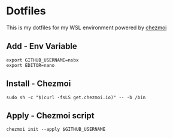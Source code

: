 # Dotfiles
This is my dotfiles for my WSL environment powered by [chezmoi](https://github.com/twpayne/chezmoi)

## Add - Env Variable
```
export GITHUB_USERNAME=nsbx
export EDITOR=nano
```

## Install - Chezmoi
```
sudo sh -c "$(curl -fsLS get.chezmoi.io)" -- -b /bin
```

## Apply - Chezmoi script
```
chezmoi init --apply $GITHUB_USERNAME
```
